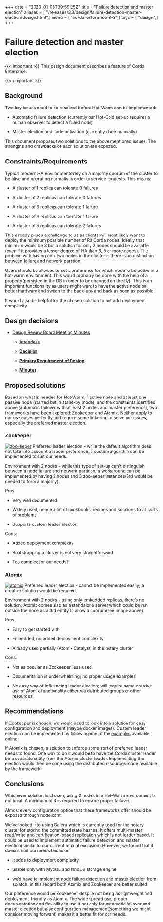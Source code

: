 +++
date = "2020-01-08T09:59:25Z"
title = "Failure detection and master election"
aliases = [ "/releases/3.3/design/failure-detection-master-election/design.html",]
menu = [ "corda-enterprise-3-3",]
tags = [ "design",]
+++


# Failure detection and master election


{{< important >}}
This design document describes a feature of Corda Enterprise.


{{< /important >}}

## Background

Two key issues need to be resolved before Hot-Warm can be implemented:


* Automatic failure detection (currently our Hot-Cold set-up requires a human observer to detect a failed node)


* Master election and node activation (currently done manually)


This document proposes two solutions to the above mentioned issues. The strengths and drawbacks of each solution are explored.


## Constraints/Requirements

Typical modern HA environments rely on a majority quorum of the cluster to be alive and operating normally in order to
                service requests. This means:


* A cluster of 1 replica can tolerate 0 failures


* A cluster of 2 replicas can tolerate 0 failures


* A cluster of 3 replicas can tolerate 1 failure


* A cluster of 4 replicas can tolerate 1 failure


* A cluster of 5 replicas can tolerate 2 failures


This already poses a challenge to us as clients will most likely want to deploy the minimum possible number of R3 Corda
                nodes. Ideally that minimum would be 3 but a solution for only 2 nodes should be available (even if it provides a lesser
                degree of HA than 3, 5 or more nodes). The problem with having only two nodes in the cluster is there is no distinction
                between failure and network partition.

Users should be allowed to set a preference for which node to be active in a hot-warm environment. This would probably
                be done with the help of a property(persisted in the DB in order to be changed on the fly). This is an important
                functionality as users might want to have the active node on better hardware and switch to the back-ups and back as soon
                as possible.

It would also be helpful for the chosen solution to not add deployment complexity.


## Design decisions


* [Design Review Board Meeting Minutes](drb-meeting-20180131.md)
    * [Attendees](drb-meeting-20180131.md#attendees)

    * [**Decision**](drb-meeting-20180131.md#decision)

    * [**Primary Requirement of Design**](drb-meeting-20180131.md#primary-requirement-of-design)

    * [**Minutes**](drb-meeting-20180131.md#minutes)




## Proposed solutions

Based on what is needed for Hot-Warm, 1 active node and at least one passive node (started but in stand-by mode), and
                the constraints identified above (automatic failover with at least 2 nodes and master preference), two frameworks have
                been explored: Zookeeper and Atomix. Neither apply to our use cases perfectly and require some tinkering to solve our
                issues, especially the preferred master election.


### Zookeeper

[![zookeeper](design/failure-detection-master-election/zookeeper.png "zookeeper")](zookeeper.png)
                Preferred leader election - while the default algorithm does not take into account a leader preference, a custom
                    algorithm can be implemented to suit our needs.

Environment with 2 nodes -  while this type of set-up can’t distinguish between a node failure and network partition, a
                    workaround can be implemented by having 2 nodes and 3 zookeeper instances(3rd would be needed to form a majority).

Pros:


* Very well documented


* Widely used, hence a lot of cookbooks, recipes and solutions to all sorts of problems


* Supports custom leader election


Cons:


* Added deployment complexity


* Bootstrapping a cluster is not very straightforward


* Too complex for our needs?



### Atomix

[![atomix](design/failure-detection-master-election/./atomix.png "atomix")](./atomix.png)
                Preferred leader election - cannot be implemented easily; a creative solution would be required.

Environment with 2 nodes - using only embedded replicas, there’s no solution; Atomix comes also as a standalone server
                    which could be run outside the node as a 3rd entity to allow a quorum(see image above).

Pros:


* Easy to get started with


* Embedded, no added deployment complexity


* Already used partially (Atomix Catalyst) in the notary cluster


Cons:


* Not as popular as Zookeeper, less used


* Documentation is underwhelming; no proper usage examples


* No easy way of influencing leader election; will require some creative use of Atomix functionality either via distributed groups or other resources



## Recommendations

If Zookeeper is chosen, we would need to look into a solution for easy configuration and deployment (maybe docker
                images). Custom leader election can be implemented by following one of the
                [examples](https://github.com/SainTechnologySolutions/allprogrammingtutorials/tree/master/apache-zookeeper/leader-election)
                available online.

If Atomix is chosen, a solution to enforce some sort of preferred leader needs to found. One way to do it would be to
                have the Corda cluster leader be a separate entity from the Atomix cluster leader. Implementing the election would then
                be done using the distributed resources made available by the framework.


## Conclusions

Whichever solution is chosen, using 2 nodes in a Hot-Warm environment is not ideal. A minimum of 3 is required to ensure proper failover.

Almost every configuration option that these frameworks offer should be exposed through node.conf.

We’ve looked into using Galera which is currently used for the notary cluster for storing the committed state hashes. It
                offers multi-master read/write and certification-based replication which is not leader based. It could be used to
                implement automatic failure detection and master election(similar to our current mutual exclusion).However, we found
                that it doesn’t suit our needs because:


* it adds to deployment complexity


* usable only with MySQL and InnoDB storage engine


* we’d have to implement node failure detection and master election from scratch; in this regard both Atomix and Zookeeper are better suited


Our preference would be Zookeeper despite not being as lightweight and deployment-friendly as Atomix. The wide spread
                use, proper documentation and flexibility to use it not only for automatic failover and master election but also
                configuration management(something we might consider moving forward) makes it a better fit for our needs.


